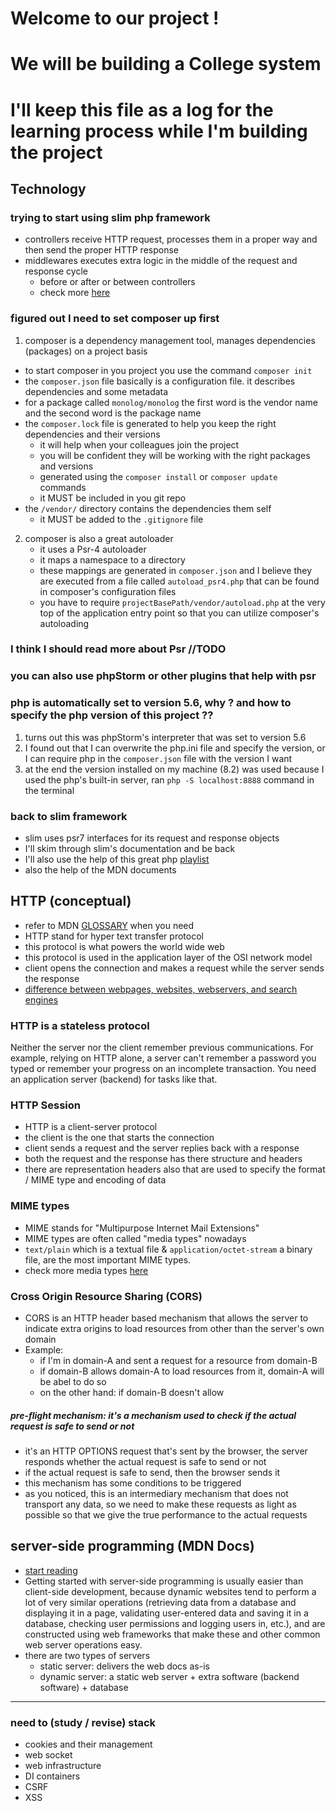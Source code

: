 # Welcome to our project !
# We will be building a College system
# I'll keep this file as a log for the learning process while I'm building the project

## Technology
### trying to start using slim php framework
- controllers receive HTTP request, processes them in a proper way and then send the proper HTTP response
- middlewares executes extra logic in the middle of the request and response cycle
  - before or after or between controllers
  - check more [here](https://dev.to/mochafreddo/understanding-the-differences-between-middleware-and-controllers-in-web-development-5ao6)

### figured out I need to set composer up first
1. composer is a dependency management tool, manages dependencies (packages) on a project basis
  - to start composer in you project you use the command `composer init`
  - the `composer.json` file basically is a configuration file. it describes dependencies and some metadata
  - for a package called `monolog/monolog` the first word is the vendor name and the second word is the package name
  - the `composer.lock` file is generated to help you keep the right dependencies and their versions
    - it will help when your colleagues join the project
    - you will be confident they will be working with the right packages and versions
    - generated using the `composer install` or `composer update` commands
    - it MUST be included in you git repo
  - the `/vendor/` directory contains the dependencies them self
    - it MUST be added to the `.gitignore` file

2. composer is also a great autoloader
   - it uses a Psr-4 autoloader
   - it maps a namespace to a directory
   - these mappings are generated in `composer.json` and I believe they are executed from a file called `autoload_psr4.php` that can be found in composer's configuration files
   - you have to require `projectBasePath/vendor/autoload.php` at the very top of the application entry point so that you can utilize composer's autoloading

### I think I should read more about Psr //TODO
### you can also use phpStorm or other plugins that help with psr

### php is automatically set to version 5.6, why ? and how to specify the php version of this project ??
1. turns out this was phpStorm's interpreter that was set to version 5.6
2. I found out that I can overwrite the php.ini file and specify the version, or I can require php in the `composer.json` file with the version I want
3. at the end the version installed on my machine (8.2) was used because I used the php's built-in server, ran `php -S localhost:8888` command in the terminal

### back to slim framework
- slim uses psr7 interfaces for its request and response objects
- I'll skim through slim's documentation and be back
- I'll also use the help of this great php [playlist](https://www.youtube.com/playlist?list=PLr3d3QYzkw2xabQRUpcZ_IBk9W50M9pe-)
- also the help of the MDN documents

## HTTP (conceptual)
- refer to MDN [GLOSSARY](https://developer.mozilla.org/en-US/docs/Glossary) when you need
- HTTP stand for hyper text transfer protocol
- this protocol is what powers the world wide web
- this protocol is used in the application layer of the OSI network model
- client opens the connection and makes a request while the server sends the response
- [difference between webpages, websites, webservers, and search engines](https://developer.mozilla.org/en-US/docs/Learn/Common_questions/Web_mechanics/Pages_sites_servers_and_search_engines)

### HTTP is a stateless protocol
Neither the server nor the client remember previous communications. For example, relying on HTTP alone, a server can't remember a password you typed or remember your progress on an incomplete transaction. You need an application server (backend) for tasks like that.

### HTTP Session
- HTTP is a client-server protocol
- the client is the one that starts the connection
- client sends a request and the server replies back with a response
- both the request and the response has there structure and headers
- there are representation headers also that are used to specify the format / MIME type and encoding of data

### MIME types
- MIME stands for "Multipurpose Internet Mail Extensions"
- MIME types are often called "media types" nowadays
- `text/plain` which is a textual file & `application/octet-stream` a binary file, are the most important MIME types.
- check more media types [here](https://developer.mozilla.org/en-US/docs/Web/HTTP/Basics_of_HTTP/MIME_types/Common_types)

### Cross Origin Resource Sharing (CORS)
- CORS is an HTTP header based mechanism that allows the server to indicate extra origins to load resources from other than the server's own domain
- Example:
  - if I'm in domain-A and sent a request for a resource from domain-B
  - if domain-B allows domain-A to load resources from it, domain-A will be abel to do so
  - on the other hand: if domain-B doesn't allow 
##### pre-flight mechanism: it's a mechanism used to check if the actual request is safe to send or not
  - it's an HTTP OPTIONS request that's sent by the browser, the server responds whether the actual request is safe to send or not
  - if the actual request is safe to send, then the browser sends it
  - this mechanism has some conditions to be triggered
  - as you noticed, this is an intermediary mechanism that does not transport any data, so we need to make these requests as light as possible so that we give the true performance to the actual requests

## server-side programming (MDN Docs)
- [start reading](https://developer.mozilla.org/en-US/docs/Learn/Server-side)
- Getting started with server-side programming is usually easier than client-side development, because dynamic websites tend to perform a lot of very similar operations (retrieving data from a database and displaying it in a page, validating user-entered data and saving it in a database, checking user permissions and logging users in, etc.), and are constructed using web frameworks that make these and other common web server operations easy.
- there are two types of servers
  - static server: delivers the web docs as-is
  - dynamic server: a static web server + extra software (backend software) + database
-----------------------------------------------
### need to (study / revise) stack
- cookies and their management
- web socket
- web infrastructure
- DI containers
- CSRF
- XSS
